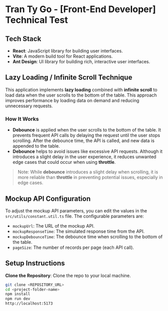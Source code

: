 # Tran Ty Go - [Front-End Developer] Technical Test

## Tech Stack

- **React**: JavaScript library for building user interfaces.
- **Vite**: A modern build tool for React applications.
- **Ant Design**: UI library for building rich, interactive user interfaces.

## Lazy Loading / Infinite Scroll Technique

This application implements **lazy loading** combined with **infinite scroll** to load data when the user scrolls to the bottom of the table. This approach improves performance by loading data on demand and reducing unnecessary requests.

### How It Works

- **Debounce** is applied when the user scrolls to the bottom of the table. It prevents frequent API calls by delaying the request until the user stops scrolling. After the debounce time, the API is called, and new data is appended to the table.
- **Debounce** helps to avoid issues like excessive API requests. Although it introduces a slight delay in the user experience, it reduces unwanted edge cases that could occur when using **throttle**.

> Note: While **debounce** introduces a slight delay when scrolling, it is more reliable than **throttle** in preventing potential issues, especially in edge cases.

## Mockup API Configuration

To adjust the mockup API parameters, you can edit the values in the `src/utils/constant.util.ts` file. The configurable parameters are:

- `mockupUrl`: The URL of the mockup API.
- `mockupResponseTime`: The simulated response time from the API.
- `mockupDebounceTime`: The debounce time when scrolling to the bottom of the table.
- `pageSize`: The number of records per page (each API call).

## Setup Instructions

**Clone the Repository**: Clone the repo to your local machine.
   ```bash
   git clone <REPOSITORY_URL>
   cd <project-folder-name>
   npm install
   npm run dev
   http://localhost:5173
